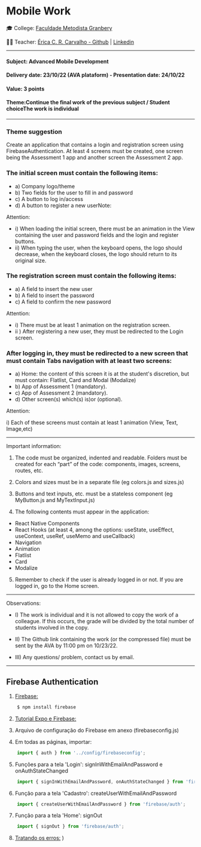 # Mobile Work

🎓 College: [Faculdade Metodista Granbery](http://granbery.edu.br/)

👨‍🏫 Teacher: [Érica C. R. Carvalho - Github](https://github.com/ericacrcarvalho) | [Linkedin](https://www.linkedin.com/in/ericacrcarvalho/)


---
#### Subject: Advanced Mobile Development
#### Delivery date: 23/10/22 (AVA plataform) - Presentation date: 24/10/22
#### Value: 3 points
#### Theme:Continue the final work of the previous subject / Student choiceThe work is individual

---

### Theme suggestion

Create an application that contains a login and registration screen using FirebaseAuthentication. At least 4 screens must be created, one screen being the Assessment 1 app and another screen the Assessment 2 app.
 
### The initial screen must contain the following items:

- a) Company logo/theme
- b) Two fields for the user to fill in and password
- c) A button to log in/access
- d) A button to register a new userNote:

Attention:

- i) When loading the initial screen, there must be an animation in the View containing the user and password fields and the login and register buttons.
- ii) When typing the user, when the keyboard opens, the logo should decrease, when the keyboard closes, the logo should return to its original size. 

### The registration screen must contain the following items:

- a) A field to insert the new user
- b) A field to insert the password 
- c) A field to confirm the new password 

Attention:

- i) There must be at least 1 animation on the registration screen.
- ii ) After registering a new user, they must be redirected to the Login screen. 
 
### After logging in, they must be redirected to a new screen that must contain Tabs navigation with at least two screens:

- a) Home: the content of this screen it is at the student's discretion, but must contain: Flatlist, Card and Modal (Modalize)
- b) App of Assessment 1 (mandatory).
- c) App of Assessment 2 (mandatory).
- d) Other screen(s) which(s) is)or (optional).

Attention:

i) Each of these screens must contain at least 1 animation (View, Text, Image,etc)

-----

Important information:

1) The code must be organized, indented and readable. Folders must be created for each “part” of the code: components, images, screens, routes, etc.

2) Colors and sizes must be in a separate file (eg colors.js and sizes.js)

3) Buttons and text inputs, etc. must be a stateless component (eg MyButton.js and MyTextInput.js)

4) The following contents must appear in the application:

- React Native Components 
- React Hooks (at least 4, among the options: useState, useEffect, useContext, useRef, useMemo and useCallback) 
- Navigation 
- Animation 
- Flatlist 
- Card 
- Modalize

5) Remember to check if the user is already logged in or not. If you are logged in, go to the Home screen.

-----


Observations:

- I) The work is individual and it is not allowed to copy the work of a colleague. If this occurs, the grade will be divided by the total number of students involved in the copy.

- II) The Github link containing the work (or the compressed file) must be sent by the AVA by 11:00 pm on 10/23/22.

- III) Any questions/ problem, contact us by email.


----- 


## Firebase Authentication

1. [Firebase:](https://console.firebase.google.com/)

```bash
    $ npm install firebase
```

2. [Tutorial Expo e Firebase:](https://docs.expo.dev/guides/using-firebase/)

3. Arquivo de configuração do Firebase em anexo (firebaseconfig.js)

4. Em todas as páginas, importar:

```javascript
    import { auth } from '../config/firebaseconfig';
```

5. Funções para a tela 'Login': signInWithEmailAndPassword e onAuthStateChanged

```javascript
    import { signInWithEmailAndPassword, onAuthStateChanged } from 'firebase/auth';
```
6. Função para a tela 'Cadastro': createUserWithEmailAndPassword 

```javascript
    import { createUserWithEmailAndPassword } from 'firebase/auth';
```
7. Função para a tela 'Home': signOut

```javascript
    import { signOut } from 'firebase/auth';
```
8. [Tratando os erros:](https://gist.github.com/Albejr/a38cdeac247ef177986c99629680afb4)
)
